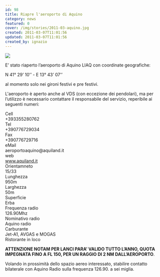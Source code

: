 ```yaml
---
id: 98
title: Riapre l'aeroporto di Aquino
category: news
featured: 0
cover: /img/stories/2011-03-aquino.jpg
created: 2011-03-07T11:01:56
updated: 2011-03-07T11:01:56
created_by: ignazio
---
```


<img class="float-start mr-3 w-[300px]" src="/img/stories/2011-03-aquino.jpg"/>

E’ stato riaperto l’aeroporto di Aquino LIAQ con coordinate geografiche:

N 41° 29’ 10’’ - E 13° 43’ 07’’

al momento solo nei gironi festivi e pre festivi.

L'aeroporto è aperto anche al VDS (con eccezione dei pendolari), ma per l’utilizzo è necessario contattare il responsabile del servizio, reperibile ai seguenti numeri:

<div class="grid grid-cols-[auto,auto]">
    <div>Cell</div>
    <div>+393355280762</div>
    <div>Tel</div>
    <div>+390776729034</div>
    <div>Fax</div>
    <div>+390776729716</div>
    <div>eMail</div>
    <div>aeroportoaquino@aquiland.it</div>
    <div>web</div>
    <div><a href="http://www.aquiland.it">www.aquiland.it</a></div>
    <div>Orientamneto</div>
    <div>15/33</div>
    <div>Lunghezza</div>
    <div>950m</div>
    <div>Larghezza</div>
    <div>50m</div>
    <div>Superficie</div>
    <div>Erba</div>
    <div>Frequenza radio</div>
    <div>126.90Mhz</div>
    <div>Nominativo radio</div>
    <div>Aquino radio</div>
    <div>Carburante</div>
    <div>Jet-A1, AVGAS e MOGAS</div>
    <div class="col-span-2">Ristorante in loco</div>
</div>

<strong>ATTENZIONE NOTAM PER LANCI PARA’ VALIDO TUTTO L’ANNO, QUOTA IMPEGNATA FINO A FL 150, PER UN RAGGIO DI 2 NM DALL’AEROPORTO</strong>.

Volando in prossimità dello spazio aereo interessato, stabilire contatto bilaterale con Aquino Radio sulla frequenza 126.90. a sei miglia.
